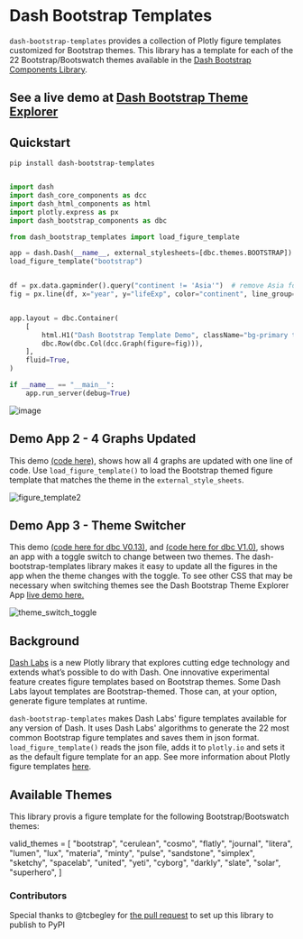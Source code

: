 # Dash Bootstrap Templates

`dash-bootstrap-templates` provides a collection of Plotly figure templates customized for Bootstrap themes. 
This library has a template for each of the 22 Bootstrap/Bootswatch themes available in the
[Dash Bootstrap Components Library](https://dash-bootstrap-components.opensource.faculty.ai/).

##  See a live demo at [Dash Bootstrap Theme Explorer](https://hellodash.pythonanywhere.com/dash_bootstrap_templates)
## Quickstart
```python"
pip install dash-bootstrap-templates
```

```python

import dash
import dash_core_components as dcc
import dash_html_components as html
import plotly.express as px
import dash_bootstrap_components as dbc

from dash_bootstrap_templates import load_figure_template

app = dash.Dash(__name__, external_stylesheets=[dbc.themes.BOOTSTRAP])
load_figure_template("bootstrap")


df = px.data.gapminder().query("continent != 'Asia'")  # remove Asia for visibility
fig = px.line(df, x="year", y="lifeExp", color="continent", line_group="country")


app.layout = dbc.Container(
    [
        html.H1("Dash Bootstrap Template Demo", className="bg-primary text-white p-2"),
        dbc.Row(dbc.Col(dcc.Graph(figure=fig))),
    ],
    fluid=True,
)

if __name__ == "__main__":
    app.run_server(debug=True)
```
![image](https://user-images.githubusercontent.com/72614349/115889093-7c7a1000-a408-11eb-8bff-7773327016e8.png)




## Demo App 2 - 4 Graphs Updated

This demo [(code here)](https://github.com/AnnMarieW/dash-bootstrap-templates/blob/main/examples/demo_4_graphs.py),
shows how all 4 graphs are updated with one line of code.  Use `load_figure_template()` to load the Bootstrap themed 
figure template that matches the theme in the `external_style_sheets`.

![figure_template2](https://user-images.githubusercontent.com/72614349/129459807-30c22ffe-7a8c-44b9-9555-6cfd50ec355b.png)



## Demo App 3 - Theme Switcher

This demo [(code here for dbc V0.13)](https://github.com/AnnMarieW/dash-bootstrap-templates/blob/main/examples/theme_switcher.py),
and [(code here for dbc V1.0)](https://github.com/AnnMarieW/dash-bootstrap-templates/blob/main/examples/theme_switcher_v1.py),
shows an app with a toggle switch to change between two themes. The dash-bootstrap-templates library makes it easy to update all
the figures in the app when the theme changes with the toggle.  To see other CSS that may be necessary when switching themes see the 
Dash Bootstrap Theme Explorer App [live demo here.](https://hellodash.pythonanywhere.com/theme_explorer)

![theme_switch_toggle](https://user-images.githubusercontent.com/72614349/131913051-700ddad2-e3ae-4c6f-a6e8-f40f8fe845fb.gif)



## Background

[Dash Labs](https://community.plotly.com/t/introducing-dash-labs/52087) is a new Plotly library that explores cutting edge technology and extends what’s possible to do with Dash. 
One innovative experimental feature creates figure templates based on Bootstrap themes. Some Dash Labs layout templates are Bootstrap-themed.  Those can, at your option, generate figure templates at runtime.

`dash-bootstrap-templates` makes Dash Labs' figure templates available for any version of Dash. It uses Dash Labs' 
algorithms to generate the 22 most common Bootstrap figure
templates and saves them in json format.   `load_figure_template()` reads the json
file, adds it to `plotly.io` and sets it as the default figure template for an app.  See more 
information about  Plotly
figure templates [here](https://plotly.com/python/templates/).


## Available Themes

This library provis a figure template for the following Bootstrap/Bootswatch themes:

valid_themes = [
    "bootstrap",
    "cerulean",
    "cosmo",
    "flatly",
    "journal",
    "litera",
    "lumen",
    "lux",
    "materia",
    "minty",
    "pulse",
    "sandstone",
    "simplex",
    "sketchy",
    "spacelab",
    "united",
    "yeti",
    "cyborg",
    "darkly",
    "slate",
    "solar",
    "superhero",
]

### Contributors
Special thanks to @tcbegley for [the pull request](https://github.com/AnnMarieW/dash-bootstrap-templates/pull/2) to
set up this library to publish to PyPI